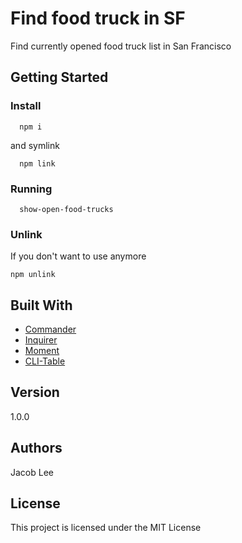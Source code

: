 # Find food truck in SF

Find currently opened food truck list in San Francisco

## Getting Started

### Install

```
  npm i
```

and symlink

```
  npm link
```

### Running

```
  show-open-food-trucks
```

### Unlink

If you don't want to use anymore
```
npm unlink
```

## Built With

* [Commander](https://github.com/tj/commander.js/)
* [Inquirer](https://github.com/SBoudrias/Inquirer.js/)
* [Moment](https://momentjs.com/)
* [CLI-Table](https://github.com/Automattic/cli-table)

## Version

1.0.0

## Authors

Jacob Lee

## License

This project is licensed under the MIT License
